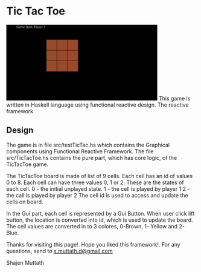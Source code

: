 # Tic Tac Toe

<img src="tictactoedemo.gif" width="400">
  This game is written in Haskell language using functional reactive design. The reactive framework

## Design

The game is in file src/testTicTac.hs which contains the Graphical components using Functional Reactive Framework. The file src/TicTacToe.hs contains the pure part, which has core logic, of the TicTacToe game.

The TicTacToe board is made of list of 9 cells. Each cell has an id of values 0 to 8. Each cell can have three values 0, 1 or 2. These are the states of each cell.
0 - the initial unplayed state.
1 - the cell is played by player 1
2 - the call is played by player 2
The cell id is used to access and update the cells on board.

In the Gui part, each cell is represented by a Gui Button. When user click lift button, the location is converted into id, which is used to update the board.
The cell values are converted in to 3 colores, 0-Brown, 1- Yellow and 2-Blue.

Thanks for visiting this page!. Hope you liked this framework!. For any questions, send to s.muttath.d@gmail.com

Shajen Muttath
